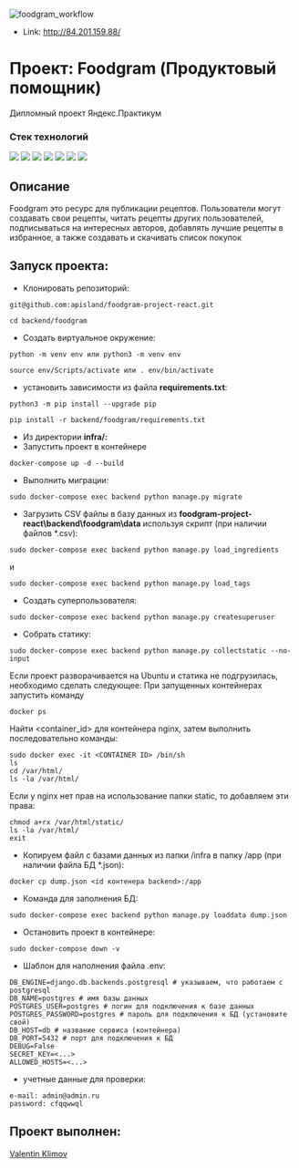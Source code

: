 ![foodgram_workflow](https://github.com/apisland/foodgram-project-react/actions/workflows/foodgram_workflow.yml/badge.svg)

- Link: http://84.201.159.88/

# Проект: Foodgram (Продуктовый помощник)
Дипломный проект Яндекс.Практикум

### Стек технологий

![](https://img.shields.io/badge/Python-3.7-blue?style=flat&logo=Python&logoColor=lightgreen)
![](https://img.shields.io/badge/Django-2.2.16-blue?style=flat&logo=Django&logoColor=red)
![](https://img.shields.io/badge/PostgreSQL-black?style=flat&logo=PostgreSQL&logoColor=orange)
![](https://img.shields.io/badge/Nginx-black?style=flat&logo=NGINX&logoColor=green)
![](https://img.shields.io/badge/Linux-black?style=flat&logo=Linux&logoColor=#FCC624)
![](https://img.shields.io/badge/Gunicorn-black?style=flat&logo=Gunicorn&logoColor=#499848)
![](https://img.shields.io/badge/Docker-black?style=flat&logo=Docker&logoColor=blue)


## Описание
Foodgram это ресурс для публикации рецептов.
Пользователи могут создавать свои рецепты, читать рецепты других пользователей, подписываться на интересных авторов,
добавлять лучшие рецепты в избранное, а также создавать и скачивать список покупок


## Запуск проекта:
- Клонировать репозиторий:
```
git@github.com:apisland/foodgram-project-react.git
```
```
cd backend/foodgram
```
- Создать виртуальное окружение:
```
python -m venv env или python3 -m venv env
```
```
source env/Scripts/activate или . env/bin/activate
```
- установить зависимости из файла **requirements.txt**:
```
python3 -m pip install --upgrade pip
```
```
pip install -r backend/foodgram/requirements.txt
```

- Из директории **infra/:**
-  Запустить проект в контейнере
```
docker-compose up -d --build
```
- Выполнить миграции:
```
sudo docker-compose exec backend python manage.py migrate
```
- Загрузить CSV файлы в базу данных из __foodgram-project-react\backend\foodgram\data__ используя скрипт (при наличии файлов *.csv):
```
sudo docker-compose exec backend python manage.py load_ingredients
```
и
```
sudo docker-compose exec backend python manage.py load_tags
```

- Создать суперпользователя:
```
sudo docker-compose exec backend python manage.py createsuperuser
```
- Собрать статику:
```
sudo docker-compose exec backend python manage.py collectstatic --no-input
```
Если проект разворачивается на Ubuntu и статика не подгрузилась,
необходимо сделать следующее:
При запущенных контейнерах запустить команду
```
docker ps
```
Найти <container_id> для контейнера nginx, затем выполнить последовательно команды:
```
sudo docker exec -it <CONTAINER ID> /bin/sh
ls
cd /var/html/
ls -la /var/html/
```
Если у nginx нет прав на использование папки static, то добавляем эти права:
```
chmod a+rx /var/html/static/
ls -la /var/html/
exit
```
- Копируем файл с базами данных из папки /infra в папку /app (при наличии файла БД *.json):
```
docker cp dump.json <id контенера backend>:/app
```
- Команда для заполнения БД:
```
sudo docker-compose exec backend python manage.py loaddata dump.json
```
- Остановить проект в контейнере:
```
sudo docker-compose down -v
```
- Шаблон для наполнения файла .env:
```
DB_ENGINE=django.db.backends.postgresql # указываем, что работаем с postgresql
DB_NAME=postgres # имя базы данных
POSTGRES_USER=postgres # логин для подключения к базе данных
POSTGRES_PASSWORD=postgres # пароль для подключения к БД (установите свой)
DB_HOST=db # название сервиса (контейнера)
DB_PORT=5432 # порт для подключения к БД
DEBUG=False
SECRET_KEY=<...>
ALLOWED_HOSTS=<...>
```
- учетные данные для проверки:
```
e-mail: admin@admin.ru
password: cfqqwwql
```
## Проект выполнен:
[Valentin Klimov](https://github.com/apisland)
